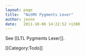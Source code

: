 ```yaml
---
layout: page
title:  "NuSMV Pygments Lexer"
author: jevon
date:   2011-10-06 14:22:52 +1300
---
```


See [[LTL Pygments Lexer]].

[[Category:Todo]]